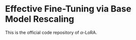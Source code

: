 # Effective Fine-Tuning via Base Model Rescaling
This is the official code repository of $\alpha$-LoRA.

